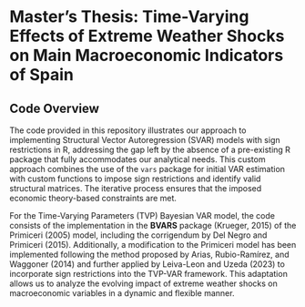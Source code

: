 # Master’s Thesis: Time-Varying Effects of Extreme Weather Shocks on Main Macroeconomic Indicators of Spain

## Code Overview

The code provided in this repository illustrates our approach to implementing Structural Vector Autoregression (SVAR) models with sign restrictions in R, addressing the gap left by the absence of a pre-existing R package that fully accommodates our analytical needs. This custom approach combines the use of the `vars` package for initial VAR estimation with custom functions to impose sign restrictions and identify valid structural matrices. The iterative process ensures that the imposed economic theory-based constraints are met.

For the Time-Varying Parameters (TVP) Bayesian VAR model, the code consists of the implementation in the **BVARS** package (Krueger, 2015) of the Primiceri (2005) model, including the corrigendum by Del Negro and Primiceri (2015). Additionally, a modification to the Primiceri model has been implemented following the method proposed by Arias, Rubio-Ramírez, and Waggoner (2014) and further applied by Leiva-Leon and Uzeda (2023) to incorporate sign restrictions into the TVP-VAR framework. This adaptation allows us to analyze the evolving impact of extreme weather shocks on macroeconomic variables in a dynamic and flexible manner.




